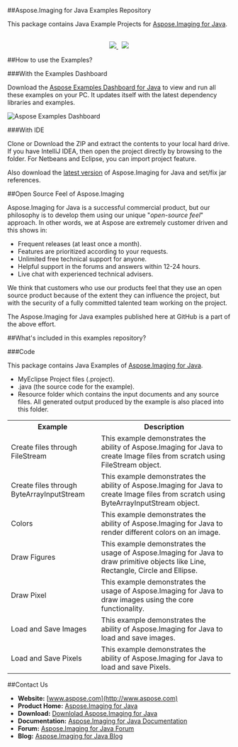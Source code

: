 ##Aspose.Imaging for Java Examples Repository

This package contains Java Example Projects for [Aspose.Imaging for Java](http://www.aspose.com/java/imaging-component.aspx).
<br/><br/>
<p align="center">
  <a title="Download Examples Dashboard" href="http://www.aspose.com/community/files/72/java-components/aspose-examples-for-java/default.aspx">
	<img src="https://raw.github.com/AsposeExamples/java-examples-dashboard/master/images/downloadDasboard-Button-Large.png" />
  </a>
  &nbsp;
  <a title="Download Examples ZIP" href="https://github.com/asposeimaging/Aspose_Imaging_Java/archive/master.zip">
	<img src="https://raw.github.com/AsposeExamples/java-examples-dashboard/master/images/downloadZip-Button-Large.png" />
  </a>
</p>

##How to use the Examples?

###With the Examples Dashboard

Download the [Aspose Examples Dashboard for Java](http://www.aspose.com/community/files/72/java-components/aspose-examples-for-java/default.aspx) to view and run all these examples on your PC. It updates itself with the latest dependency libraries and examples.

![Aspose Examples Dashboard](http://www.aspose.com/blogs/wp-content/uploads/2013/03/Java-Dashboard1.png "Aspose Examples Dashboard")

###With IDE

Clone or Download the ZIP and extract the contents to your local hard drive. If you have IntelliJ IDEA, then open the project directly 
by browsing to the folder. For Netbeans and Eclipse, you can import project feature.

Also download the [latest version](http://www.aspose.com/community/files/72/java-components/aspose.imaging-for-java/default.aspx) of Aspose.Imaging for Java and set/fix jar references.

##Open Source Feel of Aspose.Imaging

Aspose.Imaging for Java is a successful commercial product, but our philosophy is to develop them using our unique "*open-source feel*" approach. In other words, we at Aspose are extremely customer driven and this shows in:

+ Frequent releases (at least once a month).
+ Features are prioritized according to your requests.
+ Unlimited free technical support for anyone.
+ Helpful support in the forums and answers within 12-24 hours.
+ Live chat with experienced technical advisers.

We think that customers who use our products feel that they use an open source product because of the extent they can influence the project, but with the security of a fully committed talented team working on the project.

The Aspose.Imaging for Java examples published here at GitHub is a part of the above effort.

##What's included in this examples repository?

###Code

This package contains Java Examples of [Aspose.Imaging for Java](http://www.aspose.com/categories/java-components/aspose.imaging-for-java/default.aspx).
+    MyEclipse Project files (.project).
+    .java (the source code for the example).
+    Resource folder which contains the input documents and any source files. All generated output produced by the example is also placed into this folder.

<table>
  <tr><th>Example<th>Description</th></tr>
  <tr><td>Create files through FileStream</td><td>This example demonstrates the ability of Aspose.Imaging for Java to create Image files from scratch using FileStream object.</td></tr>
  <tr><td>Create files through ByteArrayInputStream</td><td>This example demonstrates the ability of Aspose.Imaging for Java to create Image files from scratch using ByteArrayInputStream object.</td></tr>
  <tr><td>Colors</td><td>This example demonstrates the ability of Aspose.Imaging for Java to render different colors on an image.</td></tr>
  <tr><td>Draw Figures</td><td>This example demonstrates the usage of Aspose.Imaging for Java to draw primitive objects like Line, Rectangle, Circle and Ellipse.</td></tr>
  <tr><td>Draw Pixel</td><td>This example demonstrates the usage of Aspose.Imaging for Java to draw images using the core functionality.</td></tr>
  <tr><td>Load and Save Images</td><td>This example demonstrates the ability of Aspose.Imaging for Java to load and save images.</td></tr>
  <tr><td>Load and Save Pixels</td><td>This example demonstrates the ability of Aspose.Imaging for Java to load and save Pixels.</td></tr>
</table>

##Contact Us

+ **Website:** [www.aspose.com](http://www.aspose.com)
+ **Product Home:** [Aspose.Imaging for Java](http://www.aspose.com/categories/java-components/aspose.imaging-for-java/default.aspx)
+ **Download:** [Downlolad Aspose.Imaging for Java](http://www.aspose.com/community/files/72/java-components/aspose.imaging_for_java/default.aspx)
+ **Documentation:** [Aspose.Imaging for Java Documentation](http://www.aspose.com/docs/display/imagingjava/home)
+ **Forum:** [Aspose.Imaging for Java Forum](http://www.aspose.com/community/forums/aspose.imaging-product-family/498/showforum.aspx)
+ **Blog:** [Aspose.Imaging for Java Blog](http://www.aspose.com/blogs/aspose-products/aspose.imaging-product-family.html)
